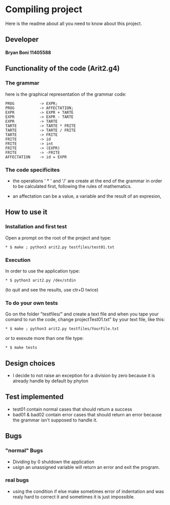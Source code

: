 # Compiling project
Here is the readme about 
all you need to know about this project.

## Developer 
#### Bryan Boni 11405588

## Functionality of the code (Arit2.g4)

### The grammar 
here is the graphical representation of the grammar code:

	PROG  		   -> EXPR;
	PROG  		   -> AFFECTATION;
	EXPR  		   -> EXPR + TARTE
	EXPR  		   -> EXPR - TARTE
	EXPR  		   -> TARTE
	TARTE 	       -> TARTE * FRITE
	TARTE          -> TARTE / FRITE
	TARTE          -> FRITE
	FRITE          -> id
	FRITE          -> int
	FRITE          -> (EXPR)
	FRITE          -> -FRITE
	AFFECTATION    -> id = EXPR


### The code specificites
- the operations ' * ' and '/' are create at the end of
the grammar in order to be calculated first, 
following the rules of mathematics.

- an affectation can be a value, a variable and the result of an expresion, 

## How to use it
### Installation and first test
Open a prompt on the root of the project and type:
	
	* $ make ; python3 arit2.py testfiles/test01.txt
### Execution
In order to use the application type:

	* $ python3 arit2.py /dev/stdin
(to quit and see the results, use ctr+D twice)

### To do your own tests
Go on the folder "testfiles/" and create a text file 
and when you tape your comand to run the code, change projectTest01.txt"
by your text file, like this:

	* $ make ; python3 arit2.py testfiles/YourFile.txt
or to exexute more than one file type:

	* $ make tests
	
## Design choices
- I decide to not raise an exception for a division by zero because it is already handle by default by phyton

## Test implemented
- test01 contain normal cases that should return a success
- bad01 & bad02 contain error cases that should return an error because 
the grammar isn't supposed to handle it. 

## Bugs 
### "normal" Bugs
- Dividing by 0 shutdown the application
- usign an unassigned variable will return an error and exit the program.

### real bugs
- using the condition if else make sometimes error of indentation and was realy hard to correct it and sometimes it is just impossible. 